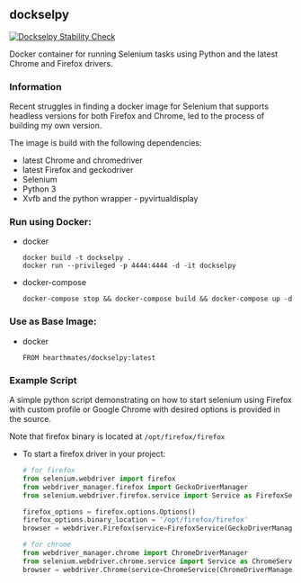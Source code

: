 ## dockselpy
[![Dockselpy Stability Check](https://github.com/hearthmates/dockselpy/actions/workflows/cron.yml/badge.svg)](https://github.com/hearthmates/dockselpy/actions/workflows/cron.yml)

Docker container for running Selenium tasks using Python and the latest Chrome and Firefox drivers.

### Information

Recent struggles in finding a docker image for Selenium that supports headless versions for both Firefox and Chrome, 
led to the process of building my own version.

The image is build with the following dependencies:
- latest Chrome and chromedriver
- latest Firefox and geckodriver
- Selenium
- Python 3
- Xvfb and the python wrapper - pyvirtualdisplay


### Run using Docker:

- docker
    ```
    docker build -t dockselpy .
    docker run --privileged -p 4444:4444 -d -it dockselpy
    ```

- docker-compose

    ```
    docker-compose stop && docker-compose build && docker-compose up -d
    ```


### Use as Base Image:

- docker
    ```
    FROM hearthmates/dockselpy:latest
    ```


### Example Script

A simple python script demonstrating on how to start selenium using Firefox with custom profile or Google Chrome with desired options is provided in the source.

Note that firefox binary is located at `/opt/firefox/firefox`

- To start a firefox driver in your project:
    ```python
    # for firefox
    from selenium.webdriver import firefox
    from webdriver_manager.firefox import GeckoDriverManager
    from selenium.webdriver.firefox.service import Service as FirefoxService
    
    firefox_options = firefox.options.Options()
    firefox_options.binary_location = '/opt/firefox/firefox'
    browser = webdriver.Firefox(service=FirefoxService(GeckoDriverManager().install()), options=firefox_options)
    
    # for chrome
    from webdriver_manager.chrome import ChromeDriverManager
    from selenium.webdriver.chrome.service import Service as ChromeService
    browser = webdriver.Chrome(service=ChromeService(ChromeDriverManager().install()), options=chrome_options)
    ```

